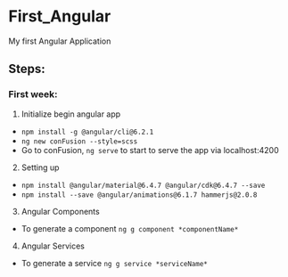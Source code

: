 # First_Angular
My first Angular Application

## Steps:
### First week:
1. Initialize begin angular app
- `npm install -g @angular/cli@6.2.1`
- `ng new conFusion --style=scss`
- Go to conFusion, `ng serve` to start to serve the app via localhost:4200

2. Setting up
- `npm install @angular/material@6.4.7 @angular/cdk@6.4.7 --save`
- `npm install --save @angular/animations@6.1.7 hammerjs@2.0.8`

3. Angular Components
- To generate a component `ng g component *componentName*`

4. Angular Services
- To generate a service `ng g service *serviceName*`